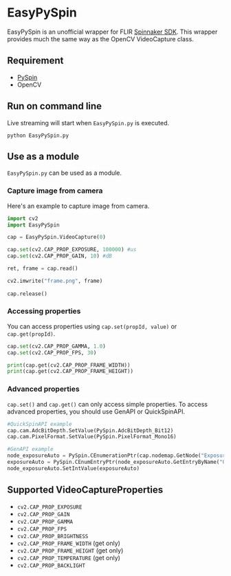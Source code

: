 # EasyPySpin

EasyPySpin is an unofficial wrapper for FLIR [Spinnaker SDK](https://www.flir.com/products/spinnaker-sdk/). This wrapper provides much the same way as the OpenCV VideoCapture class.

## Requirement
* [PySpin](https://www.flir.com/support-center/iis/machine-vision/downloads/spinnaker-sdk-and-firmware-download/)
* OpenCV

## Run on command line
Live streaming will start when `EasyPySpin.py` is executed.
```
python EasyPySpin.py
```

## Use as a module
`EasyPySpin.py` can be used as a module.
### Capture image from camera
Here's an example to capture image from camera. 
```python
import cv2
import EasyPySpin

cap = EasyPySpin.VideoCapture(0)

cap.set(cv2.CAP_PROP_EXPOSURE, 100000) #us
cap.set(cv2.CAP_PROP_GAIN, 10) #dB

ret, frame = cap.read()

cv2.imwrite("frame.png", frame)
    
cap.release()
```
### Accessing properties
You can access properties using `cap.set(propId, value)` or `cap.get(propId)`.
```python
cap.set(cv2.CAP_PROP_GAMMA, 1.0)
cap.set(cv2.CAP_PROP_FPS, 30)

print(cap.get(cv2.CAP_PROP_FRAME_WIDTH))
print(cap.get(cv2.CAP_PROP_FRAME_HEIGHT))
```

### Advanced properties
`cap.set()` and `cap.get()` can only access simple properties. To access advanced properties, you should use GenAPI or QuickSpinAPI.
```python
#QuickSpinAPI example
cap.cam.AdcBitDepth.SetValue(PySpin.AdcBitDepth_Bit12)
cap.cam.PixelFormat.SetValue(PySpin.PixelFormat_Mono16)

#GenAPI example
node_exposureAuto = PySpin.CEnumerationPtr(cap.nodemap.GetNode("ExposureAuto"))
exposureAuto = PySpin.CEnumEntryPtr(node_exposureAuto.GetEntryByName("Once")).GetValue()
node_exposureAuto.SetIntValue(exposureAuto)
```

## Supported VideoCaptureProperties
* `cv2.CAP_PROP_EXPOSURE`
* `cv2.CAP_PROP_GAIN`
* `cv2.CAP_PROP_GAMMA`
* `cv2.CAP_PROP_FPS`
* `cv2.CAP_PROP_BRIGHTNESS` 
* `cv2.CAP_PROP_FRAME_WIDTH` (get only)
* `cv2.CAP_PROP_FRAME_HEIGHT` (get only)
* `cv2.CAP_PROP_TEMPERATURE` (get only)
* `cv2.CAP_PROP_BACKLIGHT`
